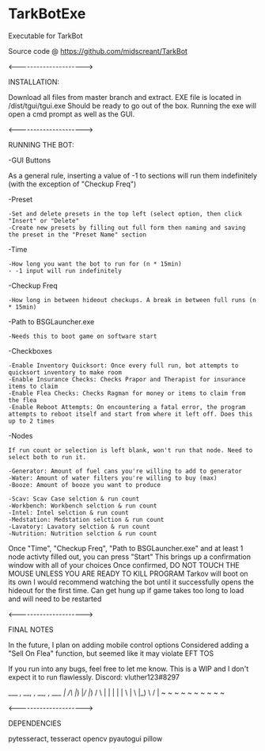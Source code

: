 # TarkBotExe
Executable for TarkBot

Source code @ https://github.com/midscreant/TarkBot

<--------------------->

INSTALLATION:

  Download all files from master branch and extract. 
  EXE file is located in /dist/tgui/tgui.exe
  Should be ready to go out of the box.
  Running the exe will open a cmd prompt as well as the GUI.

<--------------------->

RUNNING THE BOT:

-GUI Buttons

  As a general rule, inserting a value of -1 to sections will run them indefinitely (with the exception of "Checkup Freq")

  -Preset
  
    -Set and delete presets in the top left (select option, then click "Insert" or "Delete"
    -Create new presets by filling out full form then naming and saving the preset in the "Preset Name" section
    
  -Time
  
    -How long you want the bot to run for (n * 15min)
    - -1 input will run indefinitely
    
  -Checkup Freq
  
    -How long in between hideout checkups. A break in between full runs (n * 15min)
    
  -Path to BSGLauncher.exe
  
    -Needs this to boot game on software start
    
  -Checkboxes
  
    -Enable Inventory Quicksort: Once every full run, bot attempts to quicksort inventory to make room
    -Enable Insurance Checks: Checks Prapor and Therapist for insurance items to claim
    -Enable Flea Checks: Checks Ragman for money or items to claim from the flea
    -Enable Reboot Attempts: On encountering a fatal error, the program attempts to reboot itself and start from where it left off. Does this up to 2 times
    
  -Nodes
    
    If run count or selection is left blank, won't run that node. Need to select both to run it.
  
    -Generator: Amount of fuel cans you're willing to add to generator
    -Water: Amount of water filters you're willing to buy (max)
    -Booze: Amount of booze you want to produce
    
    -Scav: Scav Case selction & run count
    -Workbench: Workbench selction & run count
    -Intel: Intel selction & run count
    -Medstation: Medstation selction & run count
    -Lavatory: Lavatory selction & run count
    -Nutrition: Nutrition selction & run count
    
Once "Time", "Checkup Freq", "Path to BSGLauncher.exe" and at least 1 node activty filled out, you can press "Start"
This brings up a confirmation window with all of your choices
Once confirmed, DO NOT TOUCH THE MOUSE UNLESS YOU ARE READY TO KILL PROGRAM
Tarkov will boot on its own
I would recommend watching the bot until it successfully opens the hideout for the first time. Can get hung up if game takes too long to load and will need to be restarted

<--------------------->

FINAL NOTES

In the future, I plan on adding mobile control options
Considered adding a "Sell On Flea" function, but seemed like it may violate EFT TOS

If you run into any bugs, feel free to let me know. This is a WIP and I don't expect it to run flawlessly.
Discord: vluther123#8297

 ___  _, __, _,_ __,  _, ___
  |  /_\ |_) |_/ |_) / \  | 
  |  | | | \ | \ |_) \ /  | 
  ~  ~ ~ ~ ~ ~ ~ ~    ~   ~
    
<--------------------->

DEPENDENCIES

pytesseract, tesseract
opencv
pyautogui
pillow
    
